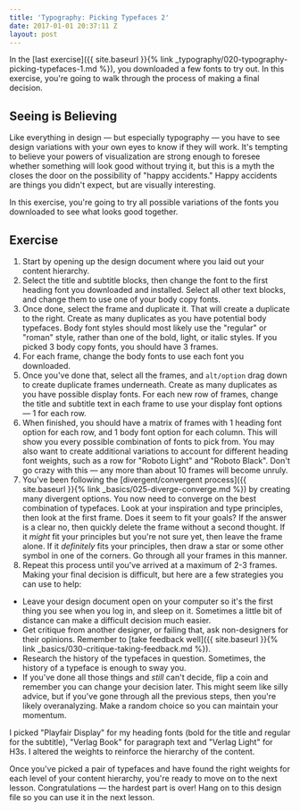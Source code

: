 ```yaml
---
title: 'Typography: Picking Typefaces 2'
date: 2017-01-01 20:37:11 Z
layout: post
---
```

In the [last exercise]({{ site.baseurl }}{% link _typography/020-typography-picking-typefaces-1.md %}), you downloaded a few fonts to try out. In this exercise, you're going to walk through the process of making a final decision.

## Seeing is Believing

Like everything in design — but especially typography — you have to see design variations with your own eyes to know if they will work. It's tempting to believe your powers of visualization are strong enough to foresee whether something will look good without trying it, but this is a myth the closes the door on the possibility of "happy accidents." Happy accidents are things you didn't expect, but are visually interesting.

In this exercise, you're going to try all possible variations of the fonts you downloaded to see what looks good together.

<!--more-->
## Exercise
1. Start by opening up the design document where you laid out your content hierarchy.
2. Select the title and subtitle blocks, then change the font to the first heading font you downloaded and installed. Select all other text blocks, and change them to use one of your body copy fonts.
3. Once done, select the frame and <span data-keyCombo="duplicate">duplicate</span> it. That will create a duplicate to the right. Create as many duplicates as you have potential body typefaces. Body font styles should most likely use the "regular" or "roman" style, rather than one of the bold, light, or italic styles. If you picked 3 body copy fonts, you should have 3 frames.
4. For each frame, change the body fonts to use each font you downloaded.
5. Once you've done that, select all the frames, and `alt/option` drag down to create duplicate frames underneath. Create as many duplicates as you have possible display fonts. For each new row of frames, change the title and subtitle text in each frame to use your display font options — 1 for each row.
6. When finished, you should have a matrix of frames with 1 heading font option for each row, and 1 body font option for each column. This will show you every possible combination of fonts to pick from. You may also want to create additional variations to account for different heading font weights, such as a row for "Roboto Light" and "Roboto Black". Don't go crazy with this — any more than about 10 frames will become unruly.
7. You've been following the [divergent/convergent process]({{ site.baseurl }}{% link _basics/025-diverge-converge.md %}) by creating many divergent options. You now need to converge on the best combination of typefaces. Look at your inspiration and type principles, then look at the first frame. Does it seem to fit your goals? If the answer is a clear no, then quickly delete the frame without a second thought. If it *might* fit your principles but you're not sure yet, then leave the frame alone. If it *definitely* fits your principles, then draw a star or some other symbol in one of the corners. Go through all your frames in this manner.
8. Repeat this process until you've arrived at a maximum of 2-3 frames. Making your final decision is difficult, but here are a few strategies you can use to help:
  * Leave your design document open on your computer so it's the first thing you see when you log in, and sleep on it. Sometimes a little bit of distance can make a difficult decision much easier.
  * Get critique from another designer, or failing that, ask non-designers for their opinions. Remember to [take feedback well]({{ site.baseurl }}{% link _basics/030-critique-taking-feedback.md %}).
  * Research the history of the typefaces in question. Sometimes, the history of a typeface is enough to sway you.
  * If you've done all those things and *still* can't decide, flip a coin and remember you can change your decision later. This might seem like silly advice, but if you've gone through all the previous steps, then you're likely overanalyzing. Make a random choice so you can maintain your momentum.

I picked "Playfair Display" for my heading fonts (bold for the title and regular for the subtitle), "Verlag Book" for paragraph text and "Verlag Light" for H3s. I altered the weights to reinforce the hierarchy of the content.

Once you've picked a pair of typefaces and have found the right weights for each level of your content hierarchy, you're ready to move on to the next lesson. Congratulations — the hardest part is over! Hang on to this design file so you can use it in the next lesson.
